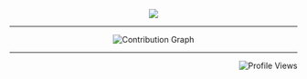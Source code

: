 <p align="center">
  <img src="https://skillicons.dev/icons?i=js,angular,java,spring,vim,linux" />
</p>

---

<p align="center">
  <img src="https://github-readme-activity-graph.vercel.app/graph?username=eden1011&theme=react-dark" alt="Contribution Graph" />
</p>

---

<p align="right">
  <img src="https://komarev.com/ghpvc/?username=eden1011&color=blueviolet" alt="Profile Views" />
</p>
